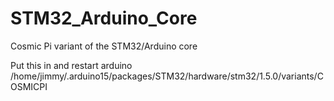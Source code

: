 # STM32_Arduino_Core
Cosmic Pi variant of the STM32/Arduino core

Put this in and restart arduino
/home/jimmy/.arduino15/packages/STM32/hardware/stm32/1.5.0/variants/COSMICPI
